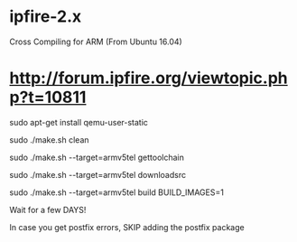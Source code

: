 # ipfire-2.x

Cross Compiling for ARM (From Ubuntu 16.04)
# http://forum.ipfire.org/viewtopic.php?t=10811

sudo apt-get install qemu-user-static

sudo ./make.sh clean

sudo ./make.sh --target=armv5tel gettoolchain

sudo ./make.sh --target=armv5tel downloadsrc

sudo ./make.sh --target=armv5tel build BUILD_IMAGES=1

Wait for a few DAYS!

In case you get postfix errors, SKIP adding the postfix package 
